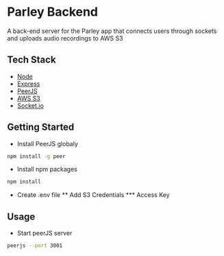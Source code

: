 # Parley Backend
A back-end server for the Parley app that connects users through sockets and uploads audio recordings to AWS S3

## Tech Stack

- [Node](https://nodejs.org/en/)
- [Express](https://expressjs.com/)
- [PeerJS](https://peerjs.com/)
- [AWS S3](https://aws.amazon.com/s3/)
- [Socket.io](https://socket.io/)

## Getting Started

* Install PeerJS globaly
``` sh 
npm install -g peer
```
* Install npm packages
``` sh 
npm install
```
* Create .env file
**  Add S3 Credentials
*** Access Key


## Usage

* Start peerJS server
``` sh 
peerjs --port 3001
```



